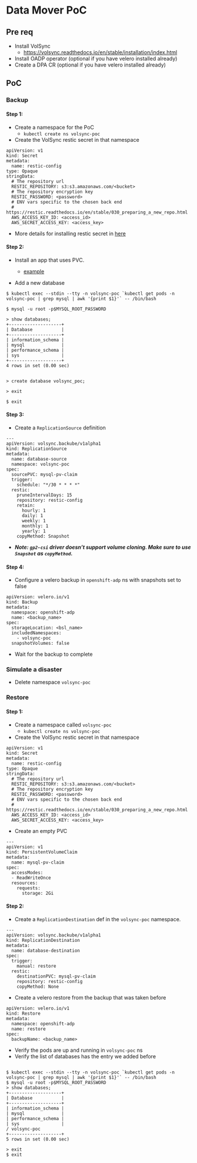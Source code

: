 # Data Mover PoC

## Pre req
* Install VolSync
    * https://volsync.readthedocs.io/en/stable/installation/index.html 
* Install OADP operator (optional if you have velero installed already)
* Create a DPA CR  (optional if you have velero installed already)

## PoC 

### Backup

#### Step 1:
* Create a namespace for the PoC
    * ```kubectl create ns volsync-poc```
* Create the VolSync restic secret in that namespace
```
apiVersion: v1
kind: Secret
metadata:
  name: restic-config
type: Opaque
stringData:
  # The repository url
  RESTIC_REPOSITORY: s3:s3.amazonaws.com/<bucket>
  # The repository encryption key
  RESTIC_PASSWORD: <password>
  # ENV vars specific to the chosen back end
  # https://restic.readthedocs.io/en/stable/030_preparing_a_new_repo.html
  AWS_ACCESS_KEY_ID: <access_id>
  AWS_SECRET_ACCESS_KEY: <access_key>
```

* More details for installing restic secret in [here]([https://volsync.readthedocs.io/en/stable/usage/restic/index.html#specifying-a-repository)

#### Step 2:
* Install an app that uses PVC. 
    * [example](https://volsync.readthedocs.io/en/stable/usage/restic/database_example.html#creating-source-pvc-to-be-backed-up)

* Add a new database 

```
$ kubectl exec --stdin --tty -n volsync-poc `kubectl get pods -n volsync-poc | grep mysql | awk '{print $1}'` -- /bin/bash

$ mysql -u root -p$MYSQL_ROOT_PASSWORD

> show databases;
+--------------------+
| Database           |
+--------------------+
| information_schema |
| mysql              |
| performance_schema |
| sys                |
+--------------------+
4 rows in set (0.00 sec)


> create database volsync_poc;

> exit

$ exit
```


#### Step 3:
* Create a `ReplicationSource` definition 
```
---
apiVersion: volsync.backube/v1alpha1
kind: ReplicationSource
metadata:
  name: database-source
  namespace: volsync-poc
spec:
  sourcePVC: mysql-pv-claim
  trigger:
    schedule: "*/30 * * * *"
  restic:
    pruneIntervalDays: 15
    repository: restic-config
    retain:
      hourly: 1
      daily: 1
      weekly: 1
      monthly: 1
      yearly: 1
    copyMethod: Snapshot
```

* ***Note: `gp2-csi` driver doesn’t support volume cloning. Make sure to use `Snapshot` as `copyMethod`.***


#### Step 4:
* Configure a velero backup in `openshift-adp` ns with snapshots set to false
```
apiVersion: velero.io/v1
kind: Backup
metadata:
  namespace: openshift-adp
  name: <backup_name>
spec:
  storageLocation: <bsl_name>
  includedNamespaces:
    - volsync-poc
  snapshotVolumes: false
```
* Wait for the backup to complete 

### Simulate a disaster

* Delete namespace `volsync-poc`

### Restore

#### Step 1:

* Create a namespace called `volsync-poc` 
    * ```kubectl create ns volsync-poc```
* Create the VolSync restic secret in that namespace
```
apiVersion: v1
kind: Secret
metadata:
  name: restic-config
type: Opaque
stringData:
  # The repository url
  RESTIC_REPOSITORY: s3:s3.amazonaws.com/<bucket>
  # The repository encryption key
  RESTIC_PASSWORD: <password>
  # ENV vars specific to the chosen back end
  # https://restic.readthedocs.io/en/stable/030_preparing_a_new_repo.html
  AWS_ACCESS_KEY_ID: <access_id>
  AWS_SECRET_ACCESS_KEY: <access_key>
```

* Create an empty PVC
```
---
apiVersion: v1
kind: PersistentVolumeClaim
metadata:
  name: mysql-pv-claim
spec:
  accessModes:
  - ReadWriteOnce
  resources:
    requests:
      storage: 2Gi
```

#### Step 2:

* Create a `ReplicationDestination` def in the `volsync-poc` namespace.

```
---
apiVersion: volsync.backube/v1alpha1
kind: ReplicationDestination
metadata:
  name: database-destination
spec:
  trigger:
    manual: restore
  restic:
    destinationPVC: mysql-pv-claim
    repository: restic-config
    copyMethod: None
```

* Create a velero restore from the backup that was taken before

```
apiVersion: velero.io/v1
kind: Restore
metadata:
  namespace: openshift-adp
  name: restore
spec:
  backupName: <backup_name>
```

* Verify the pods are up and running in `volsync-poc` ns
* Verify the list of databases has the entry we added before
```

$ kubectl exec --stdin --tty -n volsync-poc `kubectl get pods -n volsync-poc | grep mysql | awk '{print $1}'` -- /bin/bash
$ mysql -u root -p$MYSQL_ROOT_PASSWORD
> show databases;
+--------------------+
| Database           |
+--------------------+
| information_schema |
| mysql              |
| performance_schema |             
| sys                |
/ volsync-poc
+--------------------+
5 rows in set (0.00 sec)

> exit
$ exit
```